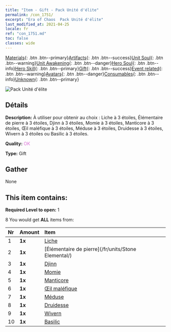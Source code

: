 ```yaml
---
title: "Item - Gift - Pack Unité d'élite"
permalink: /con_1751/
excerpt: "Era of Chaos  Pack Unité d'élite"
last_modified_at: 2021-04-25
locale: fr
ref: "con_1751.md"
toc: false
classes: wide
---
```

 [Materials](/ItemsFR/){: .btn .btn--primary}[Artifacts](/ItemsFR/Artifacts/){: .btn .btn--success}[Unit Soul](/ItemsFR/UnitSoul/){: .btn .btn--warning}[Unit Awakening](/ItemsFR/UnitAwakening/){: .btn .btn--danger}[Hero Soul](/ItemsFR/HeroSoul/){: .btn .btn--info}[Hero Skill](/ItemsFR/HeroSkill/){: .btn .btn--primary}[Gift](/ItemsFR/Gift/){: .btn .btn--success}[Event related](/ItemsFR/Events/){: .btn .btn--warning}[Avatars](/ItemsFR/Avatars/){: .btn .btn--danger}[Consumables](/ItemsFR/Consumables/){: .btn .btn--info}[Unknown](/ItemsFR/Unknown/){: .btn .btn--primary}

 ![Pack Unité d'élite](/images/t/i_907054.png)

## Détails
 **Description:** À utiliser pour obtenir au choix : Liche à 3 étoiles, Élémentaire de pierre à 3 étoiles, Djinn à 3 étoiles, Momie à 3 étoiles, Manticore à 3 étoiles, Œil maléfique à 3 étoiles, Méduse à 3 étoiles, Druidesse à 3 étoiles, Wivern à 3 étoiles ou Basilic à 3 étoiles.

 **Quality:** <span style="color: #DA70D6">OK</span>

 **Type:** Gift

## Gather

  None

## This item contains:

 **Required Level to open:** 1

 8 You would get **ALL** items  from:

  | Nr | Amount |     Item    |
  |:---|:-------|:------------|
  | 1 |  **1x** | [Liche](/fr/units/Lich/) |  | 
  | 2 |  **1x** | [Élémentaire de pierre](/fr/units/Stone Elemental/) |  | 
  | 3 |  **1x** | [Djinn](/fr/units/Genie/) |  | 
  | 4 |  **1x** | [Momie](/fr/units/Mummy/) |  | 
  | 5 |  **1x** | [Manticore](/fr/units/Manticore/) |  | 
  | 6 |  **1x** | [Œil maléfique](/fr/units/Beholder/) |  | 
  | 7 |  **1x** | [Méduse](/fr/units/Medusa/) |  | 
  | 8 |  **1x** | [Druidesse](/fr/units/Druid/) |  | 
  | 9 |  **1x** | [Wivern](/fr/units/Wyvern/) |  | 
  | 10 |  **1x** | [Basilic](/fr/units/Basilisk/) |  | 
